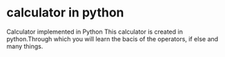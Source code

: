 calculator in python
==========

Calculator implemented in Python
This calculator is created in python.Through which you will learn the bacis of the operators, if else and many things.
